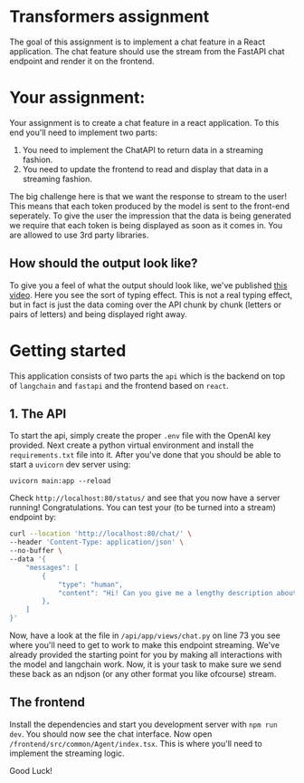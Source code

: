 # Transformers assignment
The goal of this assignment is to implement a chat feature in a React application. The chat feature should use the stream from the FastAPI chat endpoint and render it on the frontend.

# Your assignment:
Your assignment is to create a chat feature in a react application. To this end you'll need to implement two parts:

1. You need to implement the ChatAPI to return data in a streaming fashion.
2. You need to update the frontend to read and display that data in a streaming fashion.

The big challenge here is that we want the response to stream to the user! This means that each token produced by the model is sent to the front-end seperately. To give the user the impression that the data is being generated we require that each token is being displayed as soon as it comes in. You are allowed to use 3rd party libraries.

## How should the output look like?
To give you a feel of what the output should look like, we've published [this video](https://youtu.be/8aOT2-yK9Ds). Here you see the sort of typing effect. This is not a real typing effect, but in fact is just the data coming over the API chunk by chunk (letters or pairs of letters) and being displayed right away.

# Getting started
This application consists of two parts the `api` which is the backend on top of `langchain` and `fastapi` and the frontend based on `react`. 

## 1. The API
To start the api, simply create the proper `.env` file with the OpenAI key provided. Next create a python virtual environment and install the `requirements.txt` file into it. After you've done that you should be able to start a `uvicorn` dev server using:
```shell
uvicorn main:app --reload
```
Check `http://localhost:80/status/` and see that you now have a server running! Congratulations. You can test your (to be turned into a stream) endpoint by:

```bash
curl --location 'http://localhost:80/chat/' \
--header 'Content-Type: application/json' \
--no-buffer \
--data '{
    "messages": [
        {
            "type": "human",
            "content": "Hi! Can you give me a lengthy description about how you feel today?"
        },
    ]
}'

```

Now, have a look at the file in `/api/app/views/chat.py` on line 73 you see where you'll need to get to work to make this endpoint streaming. We've already provided the starting point for you by making all interactions with the model and langchain work. Now, it is your task to make sure we send these back as an ndjson (or any other format you like ofcourse) stream.

## The frontend
Install the dependencies and start you development server with `npm run dev`. You should now see the chat interface. Now open `/frontend/src/common/Agent/index.tsx`. This is where you'll need to implement the streaming logic.

Good Luck!